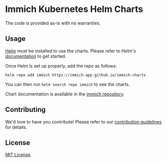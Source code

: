 # Immich Kubernetes Helm Charts

The code is provided as-is with no warranties.

## Usage

[Helm](https://helm.sh) must be installed to use the charts.
Please refer to Helm's [documentation](https://helm.sh/docs/) to get started.

Once Helm is set up properly, add the repo as follows:

```console
helm repo add immich https://immich-app.github.io/immich-charts
```

You can then run `helm search repo immich` to see the charts.

Chart documentation is available in the [immich repository](https://github.com/immich-app/immich-charts).

## Contributing

We'd love to have you contribute! Please refer to our [contribution guidelines](https://github.com/immich-app/immich-charts/blob/main/CONTRIBUTING.md) for details.

## License

<!-- Keep full URL links to repo files because this README syncs from main to gh-pages.  -->
[MIT License](https://github.com/immich-app/immich-charts/blob/main/LICENSE).

